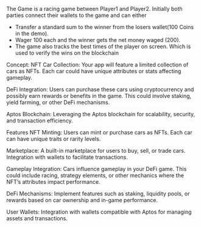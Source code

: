 The Game is a racing game between Player1 and Player2. Initially both parties connect their wallets to the game and can either

- Transfer a standard sum to the winner from the losers wallet(100 Coins in the demo).
- Wager 100 each and the winner gets the net money waged (200).
- The game also tracks the best times of the player on screen. Which is used to verify the wins on the blockchain

Concept:
NFT Car Collection: Your app will feature a limited collection of cars as NFTs. Each car could have unique attributes or stats affecting gameplay.

DeFi Integration: Users can purchase these cars using cryptocurrency and possibly earn rewards or benefits in the game. This could involve staking, yield farming, or other DeFi mechanisms.

Aptos Blockchain: Leveraging the Aptos blockchain for scalability, security, and transaction efficiency.

Features
NFT Minting: Users can mint or purchase cars as NFTs. Each car can have unique traits or rarity levels.

Marketplace: A built-in marketplace for users to buy, sell, or trade cars. Integration with wallets to facilitate transactions.

Gameplay Integration: Cars influence gameplay in your DeFi game. This could include racing, strategy elements, or other mechanics where the NFT’s attributes impact performance.

DeFi Mechanisms: Implement features such as staking, liquidity pools, or rewards based on car ownership and in-game performance.

User Wallets: Integration with wallets compatible with Aptos for managing assets and transactions.


